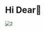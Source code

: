 # Hi Dear🧊
![2](https://user-images.githubusercontent.com/129685965/229411893-c6b9182b-b9b5-4c90-838a-e0d27a0c9869.jpg)
